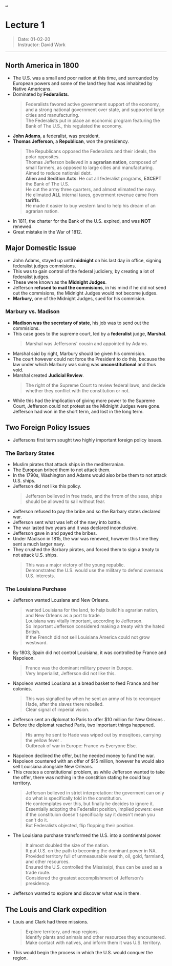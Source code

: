 [..](..)  
# Lecture 1
   > Date: 01-02-20  
   > Instructor: David Work  
---     
  
## North America in 1800
   * The U.S. was a small and poor nation at this time, and surrounded by European powers and some of the land they had was inhabited by Native Americans.  
   * Dominated by **Federalists**.  
      > Federalists favored active government support of the economy, and a strong national government over state, and supported large cities and manufacturing.  
       The Federalists put in place an economic program featuring the Bank of The U.S., this regulated the economy.  
   * **John Adams**, a federalist, was president.  
   * **Thomas Jefferson**, a **Republican**, won the presidency.  
      > The Republicans opposed the Federalists and their ideals, the polar opposites.  
       Thomas Jefferson believed in a **agrarian nation**, composed of small farmers, as opposed to large cities and manufacturing.  
       Aimed to reduce nationial debt.  
       **Alien and Sedition Acts**: He cut all federalist programs, **EXCEPT** the Bank of The U.S.  
       He cut the army three quarters, and almost elimated the navy.  
       He elimated **ALL** internal taxes, goverment revenue came from **tariffs**.  
       He made it easier to buy western land to help his dream of an agrarian nation.  
   * In 1811, the charter for the Bank of the U.S. expired, and was **NOT** renewed.  
   * Great mistake in the War of 1812.  
     
## Major Domestic Issue  
   * John Adams, stayed up until **midnight** on his last day in office, signing federalist judges commisions.  
   * This was to gain control of the federal judiciery, by creating a lot of federalist judges.  
   * These were known as the **Midnight Judges**.  
   * Jefferson **refused to mail the commisions**, in his mind if he did not send out the commisions, the Midnight Judges would not become judges.  
   * **Marbury**, one of the Midnight Judges, sued for his commision.  
     
### Marbury vs. Madison  
   * **Madison was the secretary of state**, his job was to send out the commisions.  
   * This case goes to the supreme court, led by a **federalist** judge, **Marshal**.  
     > Marshal was Jeffersons' cousin and appointed by Adams.  
   * Marshal said by right, Marbury should be given his commision.  
   * The court however could not force the President to do this, because the law under which Marbury was suing was **unconstitutional** and thus void.  
   * Marshal created **Judicial Review**.  
      > The right of the Supreme Court to review federal laws, and decide whether they conflict with the constitution or not.  
   * While this had the implication of giving more power to the Supreme Court, Jefferson could not protest as the Midnight Judges were gone. Jefferson had won in the short term, and lost in the long term.  
     
## Two Foreign Policy Issues  
   * Jeffersons first term sought two highly important foreign policy issues.  
     
### The Barbary States  
   * Muslim pirates that attack ships in the mediterranian.  
   * The European bribed them to not attack them.  
   * In the 1790s, Washington and Adams would also bribe them to not attack U.S. ships.  
   * Jefferson did not like this policy.  
      > Jefferson believed in free trade, and the frrom of the seas, ships should be allowed to sail without fear.  
   * Jefferson refused to pay the bribe and so the Barbary states declared war.  
   * Jefferson sent what was left of the navy into battle.  
   * The war lasted two years and it was declared inconclusive.  
   * Jefferson gave in and payed the bribes.  
   * Under Madison in 1815, the war was renewed, however this time they sent a much larger navy.  
   * They crushed the Barbary pirates, and forced them to sign a treaty to not attack U.S. ships.  
      > This was a major victory of the young republic.  
       Demonstrated the U.S. would use the military to defend overseas U.S. interests.  
     
### The Louisiana Purchase  
   * Jefferson wanted Lousiana and New Orleans.  
      > wanted Louisiana for the land, to help build his agrarian nation, and New Orleans as a port to trade.  
       Louisiana was vitally important, according to Jefferson.  
       So important Jefferson considered making a treaty with the hated British.  
       If the French did not sell Louisiana America could not grow westward.  
   * By 1803, Spain did not control Louisiana, it was controlled by France and Napoleon.  
      > France was the dominant military power in Europe.  
       Very Imperialist, Jefferson did not like this.  
   * Napoleon wanted Lousiana as a bread basket to feed France and her colonies.  
      > This was signalled by when he sent an army of his to reconquer Hade, after the slaves there rebelled.  
       Clear signal of imperial vision.  
   * Jefferson sent an diplomat to Paris to offer $10 million for New Orleans .  
   * Before the diplomat reached Paris, two important things happened.  
      > His army he sent to Hade was wiped out by mosqitoes, carrying the yellow fever .  
       Outbreak of war in Europe: France vs Everyone Else.  
   * Napoleon declined the offer, but he needed money to fund the war.  
   * Napoleon countered with an offer of $15 million, however he would also sell Louisiana alongside New Orleans.  
   * This creates a constitutional problem, as while Jefferson wanted to take the offer, there was nothing in the constition stating he could buy territory.  
      > Jefferson believed in strict interpretation: the goverment can only do what is specifically told in the constitution.  
       He contemplates over this, but finally he decides to ignore it.  
       Essentially adopting the Federalist position, implied powers: even if the constituion doesn't specifically say it doesn't mean you can't do it.  
       But Federalists objected, flip flopping their position.  
   * The Louisiana purchase transformed the U.S. into a continental power.  
      > It almost doubled the size of the nation.  
       It put U.S. on the path to becoming the dominant power in NA.  
       Provided territory full of unmeasurable wealth, oil, gold, farmland, and other resources.  
       Ensured the U.S. controlled the Mississipi, thus can be used as a trade route.  
       Considered the greatest accomplishment of Jefferson's presidency.  
   * Jefferson wanted to explore and discover what was in there.  
     
## The Louis and Clark expedition  
   * Louis and Clark had three missions.  
      > Explore territory, and map regions.  
       Identify plants and animals and other resources they encountered.  
       Make contact with natives, and inform them it was U.S. territory.  
   * This would begin the process in which the U.S. would conquer the region.  
     
